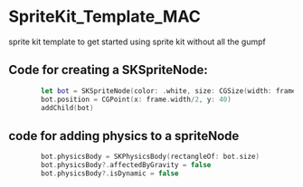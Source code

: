 # SpriteKit_Template_MAC
sprite kit template to get started using sprite kit without all the gumpf

## Code for creating a SKSpriteNode:

```swift
        let bot = SKSpriteNode(color: .white, size: CGSize(width: frame.width, height: 40))
        bot.position = CGPoint(x: frame.width/2, y: 40)
        addChild(bot)
```

## code for adding physics to a spriteNode

```swift
        bot.physicsBody = SKPhysicsBody(rectangleOf: bot.size)
        bot.physicsBody?.affectedByGravity = false
        bot.physicsBody?.isDynamic = false
```
